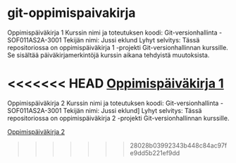 # git-oppimispaivakirja
Oppimispäiväkirja 1
Kurssin nimi ja toteutuksen koodi: Git-versionhallinta - SOF011AS2A-3001
Tekijän nimi: Jussi eklund
Lyhyt selvitys: Tässä repositoriossa on oppimispäiväkirja 1 -projekti Git-versionhallinnan kurssille. Se sisältää päiväkirjamerkintöjä kurssin aikana tehdyistä muutoksista. 

<<<<<<< HEAD
[Oppimispäiväkirja 1](https://github.com/JussiEklund/JusaboxGitkurssi/tree/paivakirja1)
=======
Oppimispäiväkirja 2
Kurssin nimi ja toteutuksen koodi: Git-versionhallinta - SOF011AS2A-3001
Tekijän nimi: Jussi eklund]
Lyhyt selvitys: Tässä repositoriossa on oppimispäiväkirja 2 -projekti Git-versionhallinnan kurssille. 


[Oppimispäiväkirja 2](https://github.com/JussiEklund/JusaboxGitkurssi/tree/paivakirja2)
>>>>>>> 28028b03992343b448c84ac97fe9dd5b221ef9dd
